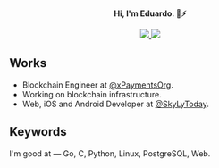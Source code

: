 <div align="center">
  <p>
    <strong>Hi, I'm Eduardo. 👋⚡</strong>
  </p>
  <!-- <a href="https://xpayments.org"><img src="./work_badge.svg" /></a> -->
</div>

<p align="center">
  <a href="http://twitter.com/genisyskernel">
    <img src="https://img.shields.io/twitter/follow/eddiejaoude?label=Twitter&logo=twitter&style=for-the-badge&color=red" />
  </a>
  <!--<a href="https://discord.com/invite/">
    <img src="https://img.shields.io/discord/699608417039286293?logo=discord&style=for-the-badge&color=red" />
  </a> -->
  <a href="https://www.youtube.com/channel/UC2cnob7KfWggoDkRWEoG86w?sub_confirmation=1">
    <img src="https://img.shields.io/youtube/channel/subscribers/UC5mnBodB73bR88fLXHSfzYA?style=for-the-badge&logo=youtube&label=Youtube&color=red" />
  </a>
</p>

## Works

- Blockchain Engineer at [@xPaymentsOrg](https://github.com/xpaymentsorg).
- Working on blockchain infrastructure.
- Web, iOS and Android Developer at [@SkyLyToday](https://github.com/skylytoday).

## Keywords

I'm good at — Go, C, Python, Linux, PostgreSQL, Web.

<!--
**genisyskernel/genisyskernel** is a ✨ _special_ ✨ repository because its `README.md` (this file) appears on your GitHub profile.

Here are some ideas to get you started:

- 🔭 I’m currently working on ...
- 🌱 I’m currently learning ...
- 👯 I’m looking to collaborate on ...
- 🤔 I’m looking for help with ...
- 💬 Ask me about ...
- 📫 How to reach me: ...
- 😄 Pronouns: ...
- ⚡ Fun fact: ...
-->
